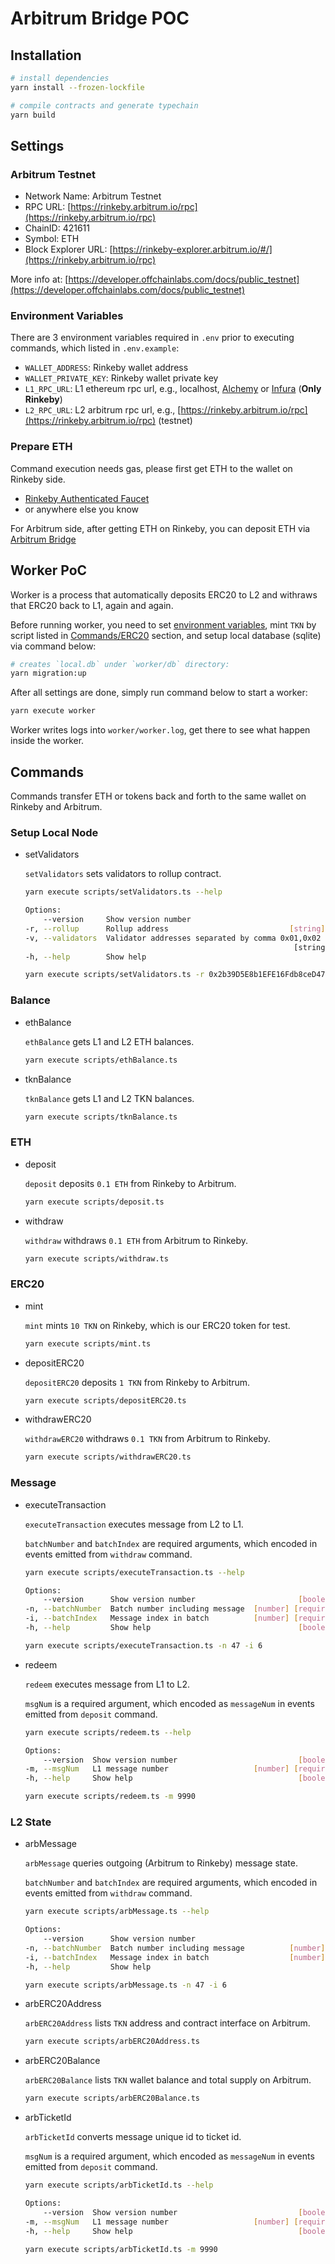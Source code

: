 # Arbitrum Bridge POC

## Installation

```sh
# install dependencies
yarn install --frozen-lockfile

# compile contracts and generate typechain
yarn build
```

## Settings

### Arbitrum Testnet

- Network Name: Arbitrum Testnet
- RPC URL: [https://rinkeby.arbitrum.io/rpc](https://rinkeby.arbitrum.io/rpc)
- ChainID: 421611
- Symbol: ETH
- Block Explorer URL: [https://rinkeby-explorer.arbitrum.io/#/](https://rinkeby.arbitrum.io/rpc)

More info at: [https://developer.offchainlabs.com/docs/public_testnet](https://developer.offchainlabs.com/docs/public_testnet)

### Environment Variables

There are 3 environment variables required in `.env` prior to executing commands, which listed in `.env.example`:

- `WALLET_ADDRESS`: Rinkeby wallet address
- `WALLET_PRIVATE_KEY`: Rinkeby wallet private key
- `L1_RPC_URL`: L1 ethereum rpc url, e.g., localhost, [Alchemy](https://www.alchemy.com/) or [Infura](https://infura.io/) (**Only Rinkeby**)
- `L2_RPC_URL`: L2 arbitrum rpc url, e.g., [https://rinkeby.arbitrum.io/rpc](https://rinkeby.arbitrum.io/rpc) (testnet)

### Prepare ETH

Command execution needs gas, please first get ETH to the wallet on Rinkeby side.

- [Rinkeby Authenticated Faucet](https://faucet.rinkeby.io/)
- or anywhere else you know

For Arbitrum side, after getting ETH on Rinkeby, you can deposit ETH via [Arbitrum Bridge](https://bridge.arbitrum.io/)

## Worker PoC

Worker is a process that automatically deposits ERC20 to L2 and withraws that ERC20 back to L1, again and again.

Before running worker, you need to set [environment variables](#environment-variables), mint `TKN` by script listed in [Commands/ERC20](#erc20) section, and setup local database (sqlite) via command below:

```sh
# creates `local.db` under `worker/db` directory:
yarn migration:up
```

After all settings are done, simply run command below to start a worker:

```sh
yarn execute worker
```

Worker writes logs into `worker/worker.log`, get there to see what happen inside the worker.

## Commands

Commands transfer ETH or tokens back and forth to the same wallet on Rinkeby and Arbitrum.

### Setup Local Node

- setValidators

    `setValidators` sets validators to rollup contract.

    ```sh
    yarn execute scripts/setValidators.ts --help

    Options:
        --version     Show version number                                [boolean]
    -r, --rollup      Rollup address                           [string] [required]
    -v, --validators  Validator addresses separated by comma 0x01,0x02
                                                                [string] [required]
    -h, --help        Show help                                          [boolean]

    yarn execute scripts/setValidators.ts -r 0x2b39D5E8b1EFE16Fdb8ceD47c004733e345f4256 -v 0xf356cb4673c64e0928325029c9a628e9d16099a6,0xe6f31ad783a911b4c77d0c8429898aca788b9a9d
    ```

### Balance

- ethBalance

    `ethBalance` gets L1 and L2 ETH balances.

    ```sh
    yarn execute scripts/ethBalance.ts 
    ```

- tknBalance

    `tknBalance` gets L1 and L2 TKN balances.

    ```sh
    yarn execute scripts/tknBalance.ts
    ```

### ETH

- deposit

    `deposit` deposits `0.1 ETH` from Rinkeby to Arbitrum.

    ```sh
    yarn execute scripts/deposit.ts
    ```

- withdraw

    `withdraw` withdraws `0.1 ETH` from Arbitrum to Rinkeby.

    ```sh
    yarn execute scripts/withdraw.ts
    ```

### ERC20

- mint

    `mint` mints `10 TKN` on Rinkeby, which is our ERC20 token for test.

    ```sh
    yarn execute scripts/mint.ts 
    ```

- depositERC20

    `depositERC20` deposits `1 TKN` from Rinkeby to Arbitrum.

    ```sh
    yarn execute scripts/depositERC20.ts
    ```

- withdrawERC20

    `withdrawERC20` withdraws `0.1 TKN` from Arbitrum to Rinkeby.

    ```sh
    yarn execute scripts/withdrawERC20.ts
    ```

### Message

- executeTransaction

    `executeTransaction` executes message from L2 to L1.

    `batchNumber` and `batchIndex` are required arguments, which encoded in events emitted from `withdraw` command.

    ```sh
    yarn execute scripts/executeTransaction.ts --help

    Options:
        --version      Show version number                       [boolean]
    -n, --batchNumber  Batch number including message  [number] [required]
    -i, --batchIndex   Message index in batch          [number] [required]
    -h, --help         Show help                                 [boolean]

    yarn execute scripts/executeTransaction.ts -n 47 -i 6
    ```

- redeem

    `redeem` executes message from L1 to L2.

    `msgNum` is a required argument, which encoded as `messageNum` in events emitted from `deposit` command.

    ```sh
    yarn execute scripts/redeem.ts --help

    Options:
        --version  Show version number                           [boolean]
    -m, --msgNum   L1 message number                   [number] [required]
    -h, --help     Show help                                     [boolean]

    yarn execute scripts/redeem.ts -m 9990
    ```

### L2 State

- arbMessage

    `arbMessage` queries outgoing (Arbitrum to Rinkeby) message state.

    `batchNumber` and `batchIndex` are required arguments, which encoded in events emitted from `withdraw` command.

    ```sh
    yarn execute scripts/arbMessage.ts --help

    Options:
        --version      Show version number                               [boolean]
    -n, --batchNumber  Batch number including message          [number] [required]
    -i, --batchIndex   Message index in batch                  [number] [required]
    -h, --help         Show help                                         [boolean]

    yarn execute scripts/arbMessage.ts -n 47 -i 6
    ```

- arbERC20Address

    `arbERC20Address` lists `TKN` address and contract interface on Arbitrum.

    ```sh
    yarn execute scripts/arbERC20Address.ts
    ```

- arbERC20Balance

    `arbERC20Balance` lists `TKN` wallet balance and total supply on Arbitrum.

    ```sh
    yarn execute scripts/arbERC20Balance.ts 
    ```

- arbTicketId

    `arbTicketId` converts message unique id to ticket id.

    `msgNum` is a required argument, which encoded as `messageNum` in events emitted from `deposit` command.

    ```sh
    yarn execute scripts/arbTicketId.ts --help

    Options:
        --version  Show version number                           [boolean]
    -m, --msgNum   L1 message number                   [number] [required]
    -h, --help     Show help                                     [boolean]
    
    yarn execute scripts/arbTicketId.ts -m 9990
    ```
